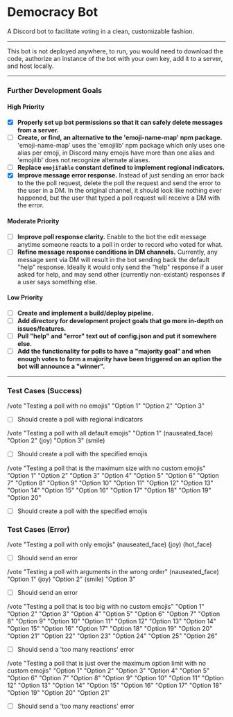 # Democracy Bot
A Discord bot to facilitate voting in a clean, customizable fashion.

---
This bot is not deployed anywhere, to run, you would need to download the code, authorize an instance of the bot with your own key, add it to a server, and host locally.

---
### Further Development Goals
#### High Priority
- [x] **Properly set up bot permissions so that it can safely delete messages from a server.**
- [ ] **Create, or find, an alternative to the 'emoji-name-map' npm package.** 'emoji-name-map' uses the 'emojilib' npm package which only uses one alias per emoji, in Discord many emojis have more than one alias and 'emojilib' does not recognize alternate aliases.
- [ ] **Replace `emojiTable` constant defined to implement regional indicators.**
- [x] **Improve message error response.** Instead of just sending an error back to the the poll request, delete the poll the request and send the error to the user in a DM. In the original channel, it should look like nothing ever happened, but the user that typed a poll request will receive a DM with the error.
#### Moderate Priority
- [ ] **Improve poll response clarity.** Enable to the bot the edit message anytime someone reacts to a poll in order to record who voted for what.
- [ ] **Refine message response conditions in DM channels.** Currently, any message sent via DM will result in the bot sending back the default "help" response. Ideally it would only send the "help" response if a user asked for help, and may send other (currently non-existant) responses if a user says something else.
#### Low Priority
- [ ] **Create and implement a build/deploy pipeline.**
- [ ] **Add directory for development project goals that go more in-depth on issues/features.**
- [ ] **Pull "help" and "error" text out of config.json and put it somewhere else.**
- [ ] **Add the functionality for polls to have a "majority goal" and when enough votes to form a majority have been triggered on an option the bot will announce a "winner".**
---
### Test Cases (Success)
/vote "Testing a poll with no emojis" "Option 1" "Option 2" "Option 3"
- [ ] Should create a poll with regional indicators

/vote "Testing a poll with all default emojis" "Option 1" (nauseated_face) "Option 2" (joy) "Option 3" (smile)
- [ ] Should create a poll with the specified emojis

/vote "Testing a poll that is the maximum size with no custom emojis" "Option 1" "Option 2" "Option 3" "Option 4" "Option 5" "Option 6" "Option 7" "Option 8" "Option 9" "Option 10" "Option 11" "Option 12" "Option 13" "Option 14" "Option 15" "Option 16" "Option 17" "Option 18" "Option 19" "Option 20"
- [ ] Should create a poll with the specified emojis

### Test Cases (Error)
/vote "Testing a poll with only emojis" (nauseated_face) (joy) (hot_face)
- [ ] Should send an error

/vote "Testing a poll with arguments in the wrong order" (nauseated_face) "Option 1" (joy) "Option 2" (smile) "Option 3"
- [ ] Should send an error

/vote "Testing a poll that is too big with no custom emojis" "Option 1" "Option 2" "Option 3" "Option 4" "Option 5" "Option 6" "Option 7" "Option 8" "Option 9" "Option 10" "Option 11" "Option 12" "Option 13" "Option 14" "Option 15" "Option 16" "Option 17" "Option 18" "Option 19" "Option 20" "Option 21" "Option 22" "Option 23" "Option 24" "Option 25" "Option 26"
- [ ] Should send a 'too many reactions' error

/vote "Testing a poll that is just over the maximum option limit with no custom emojis" "Option 1" "Option 2" "Option 3" "Option 4" "Option 5" "Option 6" "Option 7" "Option 8" "Option 9" "Option 10" "Option 11" "Option 12" "Option 13" "Option 14" "Option 15" "Option 16" "Option 17" "Option 18" "Option 19" "Option 20" "Option 21"
- [ ] Should send a 'too many reactions' error
